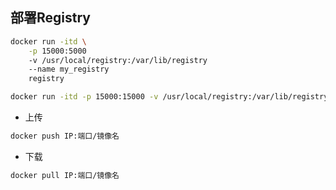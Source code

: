 <!--
 * @Description: 
 * @Version: 1.0
 * @Author: DaLao
 * @Email: dalao_li@163.com
 * @Date: 2021-03-22 13:17:11
 * @LastEditors: DaLao
 * @LastEditTime: 2022-01-12 19:59:22
-->

## 部署Registry

```sh
docker run -itd \
    -p 15000:5000
    -v /usr/local/registry:/var/lib/registry
    --name my_registry
    registry
```

```sh
docker run -itd -p 15000:15000 -v /usr/local/registry:/var/lib/registry --name my_registry registry
```

- 上传

```sh
docker push IP:端口/镜像名
```

- 下载
  
```sh
docker pull IP:端口/镜像名
```